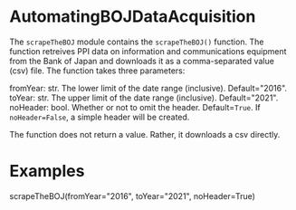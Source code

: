 # AutomatingBOJDataAcquisition

The `scrapeTheBOJ` module contains the `scrapeTheBOJ()` function. The function retreives PPI data on information and communications equipment from the Bank of Japan and downloads it as a comma-separated value (csv) file. The function takes three parameters:

  fromYear: str. The lower limit of the date range (inclusive). Default="2016".
  toYear: str. The upper limit of the date range (inclusive). Default="2021".
  noHeader: bool. Whether or not to omit the header. Default=`True`. If `noHeader=False`, a simple header will be created. 
  
The function does not return a value. Rather, it downloads a csv directly.

# Examples

scrapeTheBOJ(fromYear="2016", toYear="2021", noHeader=True)
